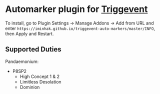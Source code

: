 # Automarker plugin for [Triggevent](https://github.com/xpdota/event-trigger/)

To install, go to Plugin Settings -> Manage Addons -> Add from URL and enter `https://iminhak.github.io/triggevent-auto-markers/master/INFO`, then Apply and Restart.

## Supported Duties
Pandaemonium:
- P8SP2
    - High Concept 1 & 2
    - Limitless Desolation
    - Dominion
